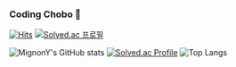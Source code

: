 ### Coding Chobo 👋

[![Hits](https://hits.seeyoufarm.com/api/count/incr/badge.svg?url=https%3A%2F%2Fgithub.com%2Fgjbae1212%2FMignonY&count_bg=%2335FFD6&title_bg=%23555555&icon=&icon_color=%23E7E7E7&title=hits&edge_flat=false)](https://hits.seeyoufarm.com)
[![Solved.ac
프로필](http://mazassumnida.wtf/api/mini/generate_badge?boj=mignony)](https://solved.ac/mignony)

![MignonY's GitHub stats](https://github-readme-stats.vercel.app/api?username=MignonY&show_icons=true&theme=tokyonight)
[![Solved.ac Profile](http://mazassumnida.wtf/api/v2/generate_badge?boj=mignony)](https://solved.ac/mignony)
![Top Langs](https://github-readme-stats.vercel.app/api/top-langs/?username=MignonY&layout=Demo&theme=dracula)

<!--
**MignonY/MignonY** is a ✨ _special_ ✨ repository because its `README.md` (this file) appears on your GitHub profile.

Here are some ideas to get you started:

- 🔭 I’m currently working on ...
- 🌱 I’m currently learning ...
- 👯 I’m looking to collaborate on ...
- 🤔 I’m looking for help with ...
- 💬 Ask me about ...
- 📫 How to reach me: ...
- 😄 Pronouns: ...
- ⚡ Fun fact: ...
-->
